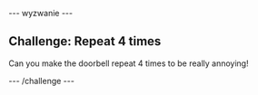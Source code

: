 \--- wyzwanie \---

## Challenge: Repeat 4 times

Can you make the doorbell repeat 4 times to be really annoying!

\--- /challenge \---